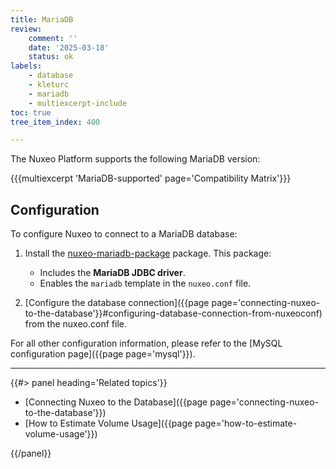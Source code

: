 ```yaml
---
title: MariaDB
review:
    comment: ''
    date: '2025-03-18'
    status: ok
labels:
    - database
    - kleturc
    - mariadb
    - multiexcerpt-include
toc: true
tree_item_index: 400

---
```

The Nuxeo Platform supports the following MariaDB version:

{{{multiexcerpt 'MariaDB-supported' page='Compatibility Matrix'}}}

## Configuration

To configure Nuxeo to connect to a MariaDB database:

1. Install the [nuxeo-mariadb-package](https://connect.nuxeo.com/nuxeo/site/marketplace/package/nuxeo-mariadb-package) package. This package:

   - Includes the **MariaDB JDBC driver**.
   - Enables the `mariadb` template in the `nuxeo.conf` file.

2. [Configure the database connection]({{page page='connecting-nuxeo-to-the-database'}}#configuring-database-connection-from-nuxeoconf) from the nuxeo.conf file.

For all other configuration information, please refer to the [MySQL configuration page]({{page page='mysql'}}).

* * *

<div class="row" data-equalizer data-equalize-on="medium"><div class="column medium-6">{{#> panel heading='Related topics'}}

- [Connecting Nuxeo to the Database]({{page page='connecting-nuxeo-to-the-database'}})
- [How to Estimate Volume Usage]({{page page='how-to-estimate-volume-usage'}})

{{/panel}}</div><div class="column medium-6">

&nbsp;

</div></div>
